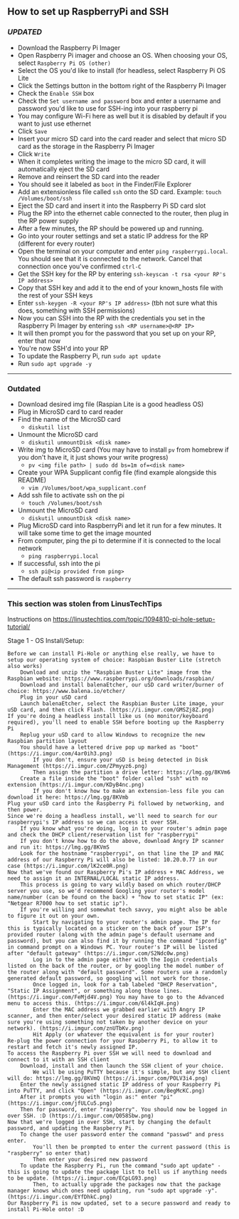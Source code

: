 ## How to set up RaspberryPi and SSH

### ***UPDATED***
- Download the Raspberry Pi Imager
- Open Raspberry Pi imager and choose an OS. When choosing your OS, select `Raspberry Pi OS (other)`
- Select the OS you'd like to install (for headless, select Raspberry Pi OS Lite
- Click the Settings button in the bottom right of the Raspberry Pi Imager
- Check the `Enable SSH` box
- Check the `Set username and password` box and enter a username and password you'd like to use for SSH-ing into your raspberry pi
- You may configure Wi-Fi here as well but it is disabled by default if you want to just use ethernet
- Click `Save`
- Insert your micro SD card into the card reader and select that micro SD card as the storage in the Raspberry Pi Imager
- Click `Write`
- When it completes writing the image to the micro SD card, it will automatically eject the SD card
- Remove and reinsert the SD card into the reader
- You should see it labeled as `boot` in the Finder/File Explorer
- Add an extensionless file called `ssh` onto the SD card. Example: `touch /Volumes/boot/ssh`
- Eject the SD card and insert it into the Raspberry Pi SD card slot
- Plug the RP into the ethernet cable connected to the router, then plug in the RP power supply
- After a few minutes, the RP should be powered up and running.
- Go into your router settings and set a static IP address for the RP (different for every router)
- Open the terminal on your computer and enter `ping raspberrypi.local`. You should see that it is connected to the network. Cancel that connection once you've confirmed `ctrl-C`
- Get the SSH key for the RP by entering `ssh-keyscan -t rsa <your RP's IP address>`
- Copy that SSH key and add it to the end of your known_hosts file with the rest of your SSH keys
- Enter `ssh-keygen -R <your RP's IP address>` (tbh not sure what this does, something with SSH permissions)
- Now you can SSH into the RP with the credentials you set in the Raspberry Pi Imager by entering `ssh <RP username>@<RP IP>`
- It will then prompt you for the password that you set up on your RP, enter that now
- You're now SSH'd into your RP
- To update the Raspberry Pi, run `sudo apt update`
- Run `sudo apt upgrade -y` 




----------------------------------
### Outdated

- Download desired img file (Raspian Lite is a good headless OS)
- Plug in MicroSD card to card reader
- Find the name of the MicroSD card
  - `diskutil list`
- Unmount the MicroSD card
  - `diskutil unmountDisk <disk name>`
- Write img to MicroSD card (You may have to install `pv` from homebrew if you don't have it, it just shows your write progress)
  - `pv <img file path> | sudo dd bs=1m of=<disk name>`
- Create your WPA Supplicant config file (find example alongside this README)
  - `vim /Volumes/boot/wpa_supplicant.conf`
- Add ssh file to activate ssh on the pi
  - `touch /Volumes/boot/ssh`
- Unmount the MicroSD card
  - `diskutil unmountDisk <disk name>`
- Plug MicroSD card into RaspberryPi and let it run for a few minutes. It will take some time to get the image mounted
- From computer, ping the pi to determine if it is connected to the local network
  - `ping raspberrypi.local`
- If successful, ssh into the pi
  - `ssh pi@<ip provided from ping>`
- The default ssh password is `raspberry`

-------------------------------------------------

### This section was stolen from LinusTechTips

Instructions on 
https://linustechtips.com/topic/1094810-pi-hole-setup-tutorial/

 Stage 1 - OS Install/Setup:

    Before we can install Pi-Hole or anything else really, we have to setup our operating system of choice: Raspbian Buster Lite (stretch also works)
        Download and unzip the "Raspbian Buster Lite" image from the Raspbian website: https://www.raspberrypi.org/downloads/raspbian/
        Download and install balenaEtcher, our uSD card writer/burner of choice: https://www.balena.io/etcher/
        Plug in your uSD card
        Launch balenaEtcher, select the Raspbian Buster Lite image, your uSD card, and then click Flash. (https://i.imgur.com/GMSZj8Z.png)
    If you're doing a headless install like us (no monitor/keyboard required), you'll need to enable SSH before booting up the Raspberry Pi
        Replug your uSD card to allow Windows to recognize the new Raspbian partition layout
        You should have a lettered drive pop up marked as "boot" (https://i.imgur.com/4ar0ih3.png)
            If you don't, ensure your uSD is being detected in Disk Management (https://i.imgur.com/ZPmyyz6.png)
            Then assign the partition a drive letter: https://lmg.gg/8KVm6
        Create a file inside the "boot" folder called "ssh" with no extension (https://i.imgur.com/KDyB4nc.png)
            If you don't know how to make an extension-less file you can download it here: https://lmg.gg/8KVmb
    Plug your uSD card into the Raspberry Pi followed by networking, and then power.
    Since we're doing a headless install, we'll need to search for our raspberrypi's IP address so we can access it over SSH.
        If you know what you're doing, log in to your router's admin page and check the DHCP client/reservation list for "raspberrypi"
        If you don't know how to do the above, download Angry IP scanner and run it: https://lmg.gg/8KVmS
        Look for the hostname "raspberrypi", on that line the IP and MAC address of our Raspberry Pi will also be listed: 10.20.0.77 in our case (https://i.imgur.com/lK2ce0R.png)
    Now that we've found our Raspberry Pi's IP address + MAC Address, we need to assign it an INTERNAL/LOCAL static IP address.
        This process is going to vary wildly based on which router/DHCP server you use, so we'd recommend Googling your router's model name/number (can be found on the back) + "how to set static IP" (ex: "Netgear R7000 how to set static ip").
        If you're willing and somewhat tech savvy, you might also be able to figure it out on your own.
            Start by navigating to your router's admin page. The IP for this is typically located on a sticker on the back of your ISP's provided router (along with the admin page's default username and password), but you can also find it by running the command "ipconfig" in command prompt on a Windows PC. Your router's IP will be listed after "default gateway" (https://i.imgur.com/S2Ndc0w.png)
            Log in to the admin page either with the Iogin credentials listed on the back of the router, or by googling the model number of the router along with "default password". Some routers use a randomly generated default password, so googling will not work for those.
            Once logged in, look for a tab labeled "DHCP Reservation", "Static IP Assignment", or something along those lines. (https://i.imgur.com/FeMjd4V.png) You may have to go to the Advanced menu to access this. (https://i.imgur.com/6l4kIqH.png)
            Enter the MAC address we grabbed earlier with Angry IP scanner, and then enter/select your desired static IP address (make sure you're using something not taken by another device on your network). (https://i.imgur.com/znUTbKv.png)
            Hit Apply (or whatever the equivalent is for your router) 
    Re-plug the power connection for your Raspberry Pi, to allow it to restart and fetch it's newly assigned IP.
    To access the Raspberry Pi over SSH we will need to download and connect to it with an SSH client
        Download, install and then launch the SSH client of your choice.
            We will be using PuTTY because it's simple, but any SSH client will do: https://lmg.gg/8KVmQ (https://i.imgur.com/POLV3i4.png)
        Enter the newly assigned static IP address of your Raspberry Pi into PuTTY, and click "Open" (https://i.imgur.com/BegMcKC.png)
        After it prompts you with "login as:" enter "pi" (https://i.imgur.com/jfULCu5.png)
        Then for password, enter "raspberry". You should now be logged in over SSH. :D (https://i.imgur.com/Q058Sbw.png)
    Now that we're logged in over SSH, start by changing the default password, and updating the Raspberry Pi.
        To change the user password enter the command "passwd" and press enter.
            You'll then be prompted to enter the current password (this is "raspberry" so enter that)
            Then enter your desired new password
        To update the Raspberry Pi, run the command "sudo apt update" - this is going to update the package list to tell us if anything needs to be update. (https://i.imgur.com/ECpLG93.png)
            Then, to actually upgrade the packages now that the package manager knows which ones need updating, run "sudo apt upgrade -y". (https://i.imgur.com/EYfDhkC.png)
    Our Raspberry Pi is now updated, set to a secure password and ready to install Pi-Hole onto! :D
